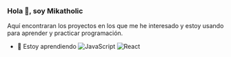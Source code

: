 ### Hola 👋, soy Mikatholic
Aquí encontraran los proyectos en los que me he interesado y estoy usando para aprender y practicar programación.

- 🌱 Estoy aprendiendo
  ![JavaScript](https://img.shields.io/badge/javascript-%23323330.svg?style=for-the-badge&logo=javascript&logoColor=%23F7DF1E) ![React](https://img.shields.io/badge/react-%2320232a.svg?style=for-the-badge&logo=react&logoColor=%2361DAFB) 



